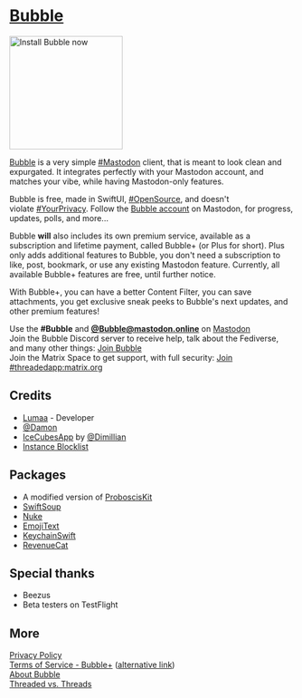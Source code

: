 # [Bubble](https://apps.lumaa.fr/app/bubble)

<a href="https://apps.apple.com/app/bubble/id6477757490"><img src="https://apps.lumaa.fr/assets/images/en_app_store_black_badge.svg" alt="Install Bubble now" width=200></a>

[Bubble](https://apps.lumaa.fr/app/bubble) is a very simple [#Mastodon](https://joinmastodon.org) client, that is meant to look clean and expurgated. It integrates perfectly with your Mastodon account, and matches your vibe, while having Mastodon-only features.

Bubble is free, made in SwiftUI, [#OpenSource](https://github.com/lumaa-dev/BubbleApp), and doesn't violate [#YourPrivacy](https://apps.lumaa.fr/legal/privacy?app=bubble). Follow the [Bubble account](https://mastodon.online/@Bubble) on Mastodon, for progress, updates, polls, and more...

Bubble **will** also includes its own premium service, available as a subscription and lifetime payment, called Bubble+ (or Plus for short). Plus only adds additional features to Bubble, you don't need a subscription to like, post, bookmark, or use any existing Mastodon feature. Currently, all available Bubble+ features are free, until further notice.

With Bubble+, you can have a better Content Filter, you can save attachments, you get exclusive sneak peeks to Bubble's next updates, and other premium features! 

Use the **#Bubble** and [**@Bubble@mastodon.online**](https://mastodon.online/@Bubble) on [Mastodon](https://mastodonshare.com/?text=@Bubble@mastodon.online+%2523Bubble)\
Join the Bubble Discord server to receive help, talk about the Fediverse, and many other things: [Join Bubble](https://discord.gg/MaHcRbkX46)\
Join the Matrix Space to get support, with full security: [Join #threadedapp:matrix.org](https://matrix.to/#/#threadedapp:matrix.org)

## Credits
- [Lumaa](https://lumaa.fr/) - Developer
- [@Damon](https://social.wedistribute.org/@damon)
- [IceCubesApp](https://github.com/dimillian/IceCubesApp) by [@Dimillian](https://github.com/dimillian)
- [Instance Blocklist](https://codeberg.org/oliphant/blocklists/raw/branch/main/blocklists/_unified_tier0_blocklist.csv)

## Packages
- A modified version of [ProboscisKit](https://github.com/lumaa-dev/ProboscisKit)
- [SwiftSoup](https://github.com/scinfu/SwiftSoup)
- [Nuke](https://github.com/kean/Nuke)
- [EmojiText](https://github.com/divadretlaw/EmojiText)
- [KeychainSwift](https://github.com/evgenyneu/keychain-swift)
- [RevenueCat](https://rev.cat/)

## Special thanks
- Beezus
- Beta testers on TestFlight

## More
[Privacy Policy](https://apps.lumaa.fr/legal/privacy?app=bubble&utm_source=BubbleGit)\
[Terms of Service - Bubble+](https://apps.lumaa.fr/legal/pdf/TOS_BubblePlus.pdf) ([alternative link](./BubblePlus_ToS.md))\
[About Bubble](https://apps.lumaa.fr/app/bubble)\
[Threaded vs. Threads](https://apps.lumaa.fr/legal/threaded)
